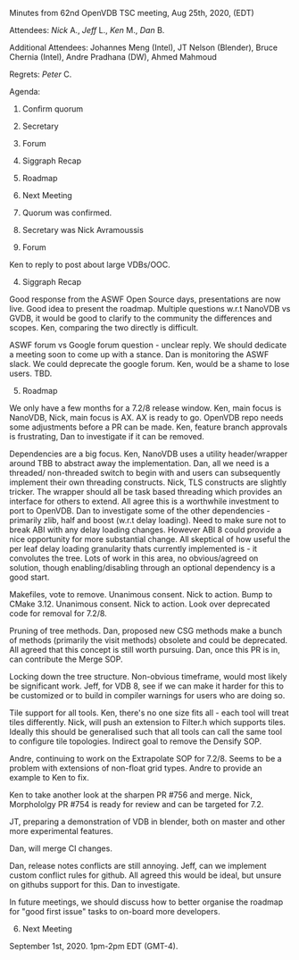 Minutes from 62nd OpenVDB TSC meeting, Aug 25th, 2020, (EDT)

Attendees: *Nick* A., *Jeff* L., *Ken* M., *Dan* B.

Additional Attendees: Johannes Meng (Intel), JT Nelson (Blender),
Bruce Chernia (Intel), Andre Pradhana (DW), Ahmed Mahmoud

Regrets: *Peter* C.

Agenda:

1) Confirm quorum
2) Secretary
3) Forum
4) Siggraph Recap
5) Roadmap
6) Next Meeting


1) Quorum was confirmed.

2) Secretary was Nick Avramoussis

3) Forum

Ken to reply to post about large VDBs/OOC.

4) Siggraph Recap

Good response from the ASWF Open Source days, presentations are now live. Good
idea to present the roadmap. Multiple questions w.r.t NanoVDB vs GVDB, it would
be good to clarify to the community the differences and scopes. Ken, comparing
the two directly is difficult.

ASWF forum vs Google forum question - unclear reply. We should dedicate a
meeting soon to come up with a stance. Dan is monitoring the ASWF slack. We
could deprecate the google forum. Ken, would be a shame to lose users. TBD.

5) Roadmap

We only have a few months for a 7.2/8 release window. Ken, main focus is
NanoVDB, Nick, main focus is AX. AX is ready to go. OpenVDB repo needs some
adjustments before a PR can be made. Ken, feature branch approvals is
frustrating, Dan to investigate if it can be removed.

Dependencies are a big focus. Ken, NanoVDB uses a utility header/wrapper around
TBB to abstract away the implementation. Dan, all we need is a threaded/
non-threaded switch to begin with and users can subsequently implement their
own threading constructs. Nick, TLS constructs are slightly tricker. The wrapper
should all be task based threading which provides an interface for others to
extend. All agree this is a worthwhile investment to port to OpenVDB. Dan to
investigate some of the other dependencies - primarily zlib, half and boost
(w.r.t delay loading). Need to make sure not to break ABI with any delay loading
changes. However ABI 8 could provide a nice opportunity for more substantial
change. All skeptical of how useful the per leaf delay loading granularity
thats currently implemented is - it convolutes the tree. Lots of work in this
area, no obvious/agreed on solution, though enabling/disabling through an
optional dependency is a good start.

Makefiles, vote to remove. Unanimous consent. Nick to action.
Bump to CMake 3.12. Unanimous consent. Nick to action.
Look over deprecated code for removal for 7.2/8.

Pruning of tree methods. Dan, proposed new CSG methods make a bunch of methods
(primarily the visit methods) obsolete and could be deprecated. All agreed that
this concept is still worth pursuing. Dan, once this PR is in, can contribute
the Merge SOP.

Locking down the tree structure. Non-obvious timeframe, would most likely be
significant work. Jeff, for VDB 8, see if we can make it harder for this to
be customized or to build in compiler warnings for users who are doing so.

Tile support for all tools. Ken, there's no one size fits all - each tool will
treat tiles differently. Nick, will push an extension to Filter.h which supports
tiles. Ideally this should be generalised such that all tools can call the same
tool to configure tile topologies. Indirect goal to remove the Densify SOP.

Andre, continuing to work on the Extrapolate SOP for 7.2/8. Seems to be a
problem with extensions of non-float grid types. Andre to provide an example to
Ken to fix.

Ken to take another look at the sharpen PR #756 and merge.
Nick, Morphololgy PR #754 is ready for review and can be targeted for 7.2.

JT, preparing a demonstration of VDB in blender, both on master and other more
experimental features.

Dan, will merge CI changes.

Dan, release notes conflicts are still annoying. Jeff, can we implement custom
conflict rules for github. All agreed this would be ideal, but unsure on
githubs support for this. Dan to investigate.

In future meetings, we should discuss how to better organise the roadmap for
"good first issue" tasks to on-board more developers.

6) Next Meeting

September 1st, 2020. 1pm-2pm EDT (GMT-4).
